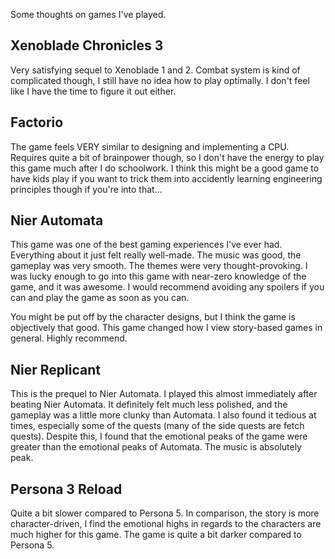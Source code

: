 Some thoughts on games I've played.

## Xenoblade Chronicles 3
Very satisfying sequel to Xenoblade 1 and 2. Combat system is kind of complicated though, I still have no idea how to play optimally. I don't feel like I have the time to figure it out either. 

## Factorio
The game feels VERY similar to designing and implementing a CPU. Requires quite a bit of brainpower though, so I don't have the energy to play this game much after I do schoolwork. I think this might be a good game to have kids play if you want to trick them into accidently learning engineering principles though if you're into that...

## Nier Automata
This game was one of the best gaming experiences I've ever had. Everything about it just felt really well-made. The music was good, the gameplay was very smooth. The themes were very thought-provoking. I was lucky enough to go into this game with near-zero knowledge of the game, and it was awesome. I would recommend avoiding any spoilers if you can and play the game as soon as you can.

You might be put off by the character designs, but I think the game is objectively that good. This game changed how I view story-based games in general. Highly recommend.

## Nier Replicant
This is the prequel to Nier Automata. I played this almost immediately after beating Nier Automata. It definitely felt much less polished, and the gameplay was a little more clunky than Automata. I also found it tedious at times, especially some of the quests (many of the side quests are fetch quests). Despite this, I found that the emotional peaks of the game were greater than the emotional peaks of Automata. The music is absolutely peak.

## Persona 3 Reload
Quite a bit slower compared to Persona 5. In comparison, the story is more character-driven, I find the emotional highs in regards to the characters are much higher for this game. The game is quite a bit darker compared to Persona 5.
